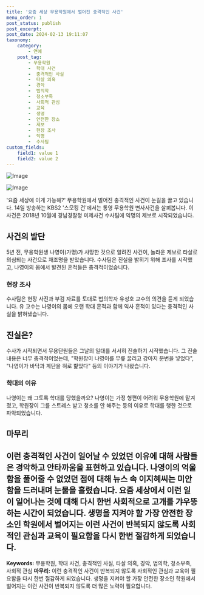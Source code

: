 ```yaml
---
title: '요즘 세상 무용학원에서 벌어진 충격적인 사건'
menu_order: 1
post_status: publish
post_excerpt: 
post_date: 2024-02-13 19:11:07
taxonomy:
    category:
        - 연예
    post_tag:
        - 무용학원
        -  학대 사건
        -  충격적인 사실
        -  타살 의혹
        -  경악
        -  법의학
        -  청소부족
        -  사회적 관심
        -  교육
        -  생명
        -  안전한 장소
        -  제보
        -  현장 조사
        -  익명
        -  수사팀
custom_fields:
    field1: value 1
    field2: value 2
---
```


![Image](https://mimgnews.pstatic.net/image/076/2024/02/13/2024021301000824200108931_20240213111505894.jpg?type=w540)

![Image](https://ssl.pstatic.net/mimgnews/image/076/2024/02/13/2024021301000824200108932_20240213111505897.jpg?type=w540)

'요즘 세상에 이게 가능해?' 무용학원에서 벌어진 충격적인 사건이 눈길을 끌고 있습니다. 14일 방송하는 KBS2 '스모킹 건'에서는 통영 무용학원 변사사건을 살펴봅니다. 이 사건은 2018년 10월에 경남경찰청 미제사건 수사팀에 익명의 제보로 시작되었습니다.
## 사건의 발단
5년 전, 무용학원생 나영이(가명)가 사망한 것으로 알려진 사건이, 놀라운 제보로 타살로 의심되는 사건으로 재조명을 받았습니다. 수사팀은 진실을 밝히기 위해 조사를 시작했고, 나영이의 몸에서 발견된 흔적들은 충격적이었습니다. 
### 현장 조사
수사팀은 현장 사진과 부검 자료를 토대로 법의학자 유성호 교수의 의견을 듣게 되었습니다. 유 교수는 나영이의 몸에 오랜 학대 흔적과 함께 익사 흔적이 있다는 충격적인 사실을 밝혀냈습니다.
## 진실은?
수사가 시작되면서 무용단원들은 그날의 일대를 서서히 진술하기 시작했습니다. 그 진술 내용은 너무 충격적이었는데, "학원장이 나영이를 무릎 꿇리고 강아지 분변을 넣었다", "나영이가 바닥과 계단을 혀로 핥았다" 등의 이야기가 나왔습니다.
### 학대의 이유
나영이는 왜 그토록 학대를 당했을까요? 나영이는 가정 형편이 어려워 무용학원에 맡겨졌고, 학원장이 그를 스트레스 받고 청소를 안 해주는 등의 이유로 학대를 행한 것으로 파악되었습니다.
## 마무리
이런 충격적인 사건이 일어날 수 있었던 이유에 대해 사람들은 경악하고 안타까움을 표현하고 있습니다. 나영이의 억울함을 풀어줄 수 없었던 점에 대해 뉴스 속 이지혜씨는 미안함을 드러내며 눈물을 흘렸습니다. 요즘 세상에서 이런 일이 일어나는 것에 대해 다시 한번 사회적으로 고개를 갸우뚱하는 시간이 되었습니다. 생명을 지켜야 할 가장 안전한 장소인 학원에서 벌어지는 이런 사건이 반복되지 않도록 사회적인 관심과 교육이 필요함을 다시 한번 절감하게 되었습니다.
---
**Keywords:** 무용학원, 학대 사건, 충격적인 사실, 타살 의혹, 경악, 법의학, 청소부족, 사회적 관심
**마무리:** 이런 충격적인 사건이 반복되지 않도록 사회적인 관심과 교육이 필요함을 다시 한번 절감하게 되었습니다. 생명을 지켜야 할 가장 안전한 장소인 학원에서 벌어지는 이런 사건이 반복되지 않도록 더 많은 노력이 필요합니다.
